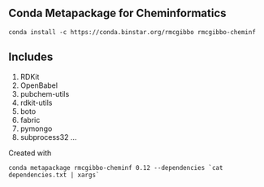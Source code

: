 Conda Metapackage for Cheminformatics
-------------------------------------

```
conda install -c https://conda.binstar.org/rmcgibbo rmcgibbo-cheminf
```

Includes
--------
1. RDKit
2. OpenBabel
3. pubchem-utils
4. rdkit-utils
5. boto
6. fabric
7. pymongo
8. subprocess32
...

Created with

```
conda metapackage rmcgibbo-cheminf 0.12 --dependencies `cat dependencies.txt | xargs`
```
